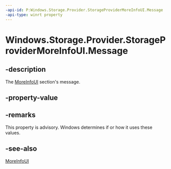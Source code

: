```yaml
---
-api-id: P:Windows.Storage.Provider.StorageProviderMoreInfoUI.Message
-api-type: winrt property
---
```


# Windows.Storage.Provider.StorageProviderMoreInfoUI.Message

<!--
public string Message { get; set; }
-->

## -description

The [MoreInfoUI](storageproviderstatusui_moreinfoui.md) section's message.

## -property-value

## -remarks

This property is advisory. Windows determines if or how it uses these values.

## -see-also

[MoreInfoUI](storageproviderstatusui_moreinfoui.md)
